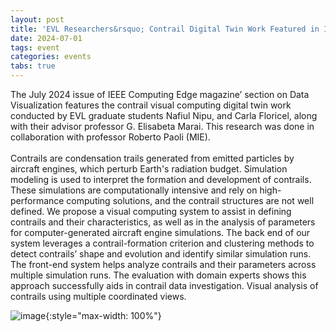 ```yaml
---
layout: post
title: 'EVL Researchers&rsquo; Contrail Digital Twin Work Featured in IEEE CS Magazine'
date: 2024-07-01
tags: event
categories: events
tabs: true
---
```


The July 2024 issue of IEEE Computing Edge magazine&rsquo; section on Data Visualization features the contrail visual computing digital twin work conducted by EVL graduate students Nafiul Nipu, and Carla Floricel, along with their advisor professor G. Elisabeta Marai.  This research was done in collaboration with professor Roberto Paoli (MIE).<br><br>
Contrails are condensation trails generated from emitted particles by aircraft engines, which perturb Earth's radiation budget. Simulation modeling is used to interpret the formation and development of contrails. These simulations are computationally intensive and rely on high-performance computing solutions, and the contrail structures are not well defined. We propose a visual computing system to assist in defining contrails and their characteristics, as well as in the analysis of parameters for computer-generated aircraft engine simulations. The back end of our system leverages a contrail-formation criterion and clustering methods to detect contrails&rsquo; shape and evolution and identify similar simulation runs. The front-end system helps analyze contrails and their parameters across multiple simulation runs. The evaluation with domain experts shows this approach successfully aids in contrail data investigation.
Visual analysis of contrails using multiple coordinated views.

![image](https://www.evl.uic.edu/output/originals/contraildigitaltwin.png-srcw.jpg){:style="max-width: 100%"}

